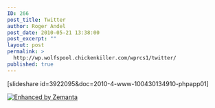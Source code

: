```yaml
---
ID: 266
post_title: Twitter
author: Roger Andel
post_date: 2010-05-21 13:38:00
post_excerpt: ""
layout: post
permalink: >
  http://wp.wolfspool.chickenkiller.com/wprcs1/twitter/
published: true
---
```

[slideshare id=3922095&amp;doc=2010-4-www-100430134910-phpapp01]
<div class="zemanta-pixie"><a class="zemanta-pixie-a" title="Enhanced by Zemanta" href="http://www.zemanta.com/"><img class="zemanta-pixie-img" src="http://img.zemanta.com/zemified_a.png?x-id=930edaee-4015-4439-96fa-296642d78245" alt="Enhanced by Zemanta" /></a></div>